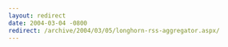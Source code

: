 ```yaml
---
layout: redirect
date: 2004-03-04 -0800
redirect: /archive/2004/03/05/longhorn-rss-aggregator.aspx/
---
```

